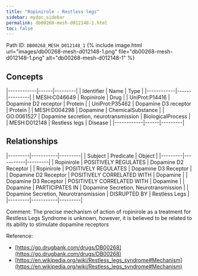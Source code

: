```yaml
---
title: "Ropinirole - Restless legs"
sidebar: mydoc_sidebar
permalink: db00268-mesh-d012148-1.html
toc: false 
---
```



Path ID: `DB00268_MESH_D012148_1`
{% include image.html url="images/db00268-mesh-d012148-1.png" file="db00268-mesh-d012148-1.png" alt="db00268-mesh-d012148-1" %}

## Concepts

|------------|------|---------|
| Identifier | Name | Type    |
|------------|------|---------|
| MESH:C046649 | Ropinirole | Drug |
| UniProt:P14416 | Dopamine D2 receptor | Protein |
| UniProt:P35462 | Dopamine D3 receptor | Protein |
| MESH:D004298 | Dopamine | ChemicalSubstance |
| GO:0061527 | Dopamine secretion, neurotransmission | BiologicalProcess |
| MESH:D012148 | Restless legs | Disease |
|------------|------|---------|

## Relationships

|---------|-----------|---------|
| Subject | Predicate | Object  |
|---------|-----------|---------|
| Ropinirole | POSITIVELY REGULATES | Dopamine D2 Receptor |
| Ropinirole | POSITIVELY REGULATES | Dopamine D3 Receptor |
| Dopamine D2 Receptor | POSITIVELY CORRELATED WITH | Dopamine |
| Dopamine D3 Receptor | POSITIVELY CORRELATED WITH | Dopamine |
| Dopamine | PARTICIPATES IN | Dopamine Secretion, Neurotransmission |
| Dopamine Secretion, Neurotransmission | DISRUPTED BY | Restless Legs |
|---------|-----------|---------|

Comment: The precise mechanism of action of ropinirole as a treatment for Restless Legs Syndrome is unknown, however, it is believed to be related to its ability to stimulate dopamine receptors

Reference: 
  - [https://go.drugbank.com/drugs/DB00268](https://go.drugbank.com/drugs/DB00268)
  - [https://en.wikipedia.org/wiki/Restless_legs_syndrome#Mechanism](https://en.wikipedia.org/wiki/Restless_legs_syndrome#Mechanism)
